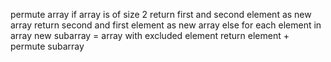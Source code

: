 
permute array
    if array is of size 2
       return first and second element as new array
       return second and first element as new array
    else
        for each element in array
            new subarray = array with excluded element
            return element + permute subarray


